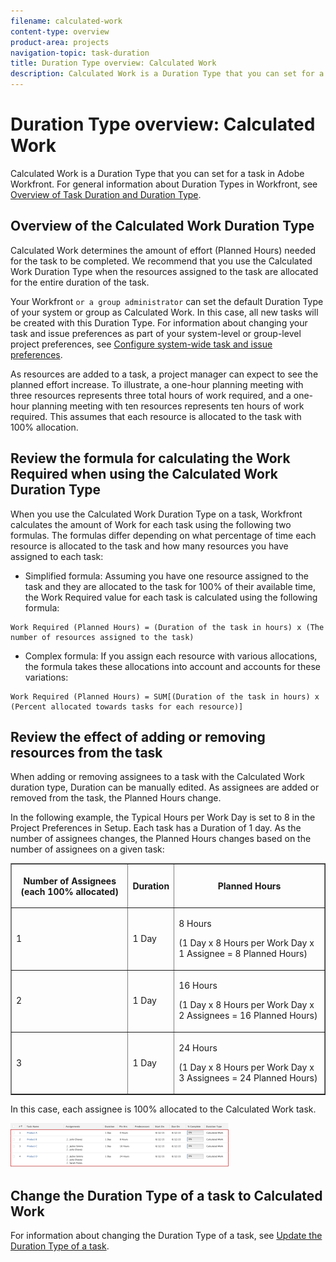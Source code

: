 ```yaml
---
filename: calculated-work
content-type: overview
product-area: projects
navigation-topic: task-duration
title: Duration Type overview: Calculated Work
description: Calculated Work is a Duration Type that you can set for a task in Adobe Workfront. For general information about Duration Types in Workfront, see Overview of Task Duration and Duration Type.
---
```


# Duration Type overview: Calculated Work

Calculated Work is a Duration Type that you can set for a task in Adobe Workfront. For general information about Duration Types in Workfront, see [Overview of Task Duration and Duration Type](../../../manage-work/tasks/taskdurtn/task-duration-and-duration-type.md).

## Overview of the Calculated Work Duration Type

Calculated Work determines the amount of effort (Planned Hours) needed for the task to be completed. We recommend that you use the Calculated Work Duration Type when the resources assigned to the task are allocated for the entire duration of the task.

Your Workfront ```or a group administrator``` can set the default Duration&nbsp;Type of your system or group as Calculated Work.&nbsp;In this case, all new tasks will be created with this Duration Type. For information about changing your task and issue preferences as part of your system-level or group-level project preferences, see [Configure system-wide task and issue preferences](../../../administration-and-setup/set-up-workfront/configure-system-defaults/set-task-issue-preferences.md).

As resources are added to a task, a project manager can expect to see the planned effort increase. To illustrate, a one-hour planning meeting with three resources represents three total hours of work required, and a one-hour planning meeting with ten resources represents ten hours of work required. This assumes that each resource is allocated to the task with 100% allocation.

## Review the formula for calculating the Work Required when using the Calculated Work Duration Type

When you use the Calculated Work Duration Type on a task, Workfront calculates the amount of Work for each task using the following two formulas. The formulas differ depending on what percentage of time each resource is allocated to the task and how many resources you have assigned to each task:

* Simplified formula: Assuming you have one resource assigned to the task and they are allocated to the task for 100% of their available time, the Work Required value for each task is calculated using the following formula:

```
Work Required (Planned Hours) = (Duration of the task in hours) x (The number of resources assigned to the task)
```

* Complex formula: If you assign each resource with various allocations, the formula takes these allocations into account and accounts for these variations:

```
Work Required (Planned Hours) = SUM[(Duration of the task in hours) x (Percent allocated towards tasks for each resource)]
```

## Review the effect of adding or removing resources from the task

When adding or removing assignees to a task with the Calculated Work duration type, Duration can be manually edited. As assignees are added or removed from the task, the Planned Hours change.

In the following example, the Typical Hours per Work Day is set to 8 in the Project Preferences in Setup. Each task has a Duration of 1 day. As the number of assignees changes, the Planned Hours changes based on the number of assignees on a given task:

<table border="1" cellspacing="15" cellpadding="1"> 
 <col> 
 <col> 
 <col> 
 <thead> 
  <tr> 
   <th> <p><strong>Number of Assignees (each 100% allocated)</strong> </p> </th> 
   <th> <p><strong>Duration</strong> </p> </th> 
   <th> <p><strong>Planned Hours</strong> </p> </th> 
  </tr> 
 </thead> 
 <tbody> 
  <tr> 
   <td> <p>1</p> </td> 
   <td> <p>1 Day</p> </td> 
   <td> <p>8 Hours</p> <p>(1 Day x 8 Hours per Work Day x 1 Assignee = 8 Planned Hours)</p> </td> 
  </tr> 
  <tr> 
   <td> <p>2</p> </td> 
   <td> <p>1 Day</p> </td> 
   <td> <p>16 Hours</p> <p>(1 Day x 8 Hours per Work Day x 2 Assignees = 16 Planned Hours)</p> </td> 
  </tr> 
  <tr> 
   <td> <p>3</p> </td> 
   <td> <p>1 Day</p> </td> 
   <td> <p>24 Hours</p> <p>(1 Day x 8 Hours per Work Day x 3 Assignees = 24 Planned Hours)</p> </td> 
  </tr> 
 </tbody> 
</table>

In this case, each assignee is 100% allocated to the Calculated Work task.

![](assets/calcwork-350x71.png)

## Change the Duration Type of a task to Calculated Work

For information about changing the Duration Type of a task, see [Update the Duration Type of a task](../../../manage-work/tasks/taskdurtn/update-duration-type-of-task.md).

<!--
<ol data-mc-conditions="QuicksilverOrClassic.Draft mode">
<li value="1">Go to a task for which you want to change the Duration Type.</li>
<li value="2"> <p data-mc-conditions="QuicksilverOrClassic.Classic">On the <strong>Task Details</strong> tab, click <strong>Overview</strong>><strong>Edit Overview</strong>> <strong>Duration Type</strong>.</p> </li>
<li value="3">Select <strong>Calculated Work</strong> from the drop-down menu.</li>
<li value="4">Click <strong>Save</strong>.</li>
</ol>
-->

